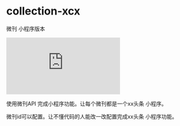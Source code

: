 # collection-xcx
微刊 小程序版本

![微刊api](https://github.com/zhangshanhai/readthis-api/blob/master/doc/collections.md#%E8%8E%B7%E5%8F%96%E5%BE%AE%E5%88%8A%E5%86%85%E7%9A%84%E6%96%87%E7%AB%A0%E5%88%97%E8%A1%A8)



使用微刊API 完成小程序功能。让每个微刊都是一个xx头条 小程序。

微刊id可以配置。让不懂代码的人能改一改配置完成xx头条 小程序功能。
